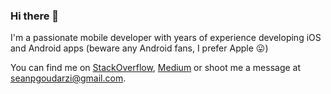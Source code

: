 ### Hi there 👋

I'm a passionate mobile developer with years of experience developing iOS and Android apps (beware any Android fans, I prefer Apple 😛)

You can find me on [StackOverflow](https://stackoverflow.com/users/7108375/sean-goudarzi), [Medium](https://medium.com/@seanthegoudarzi) or shoot me a message at [seanpgoudarzi@gmail.com](mailto:seanpgoudarzi@gmail.com).

<!--
**seanthegoudarzi/seanthegoudarzi** is a ✨ _special_ ✨ repository because its `README.md` (this file) appears on your GitHub profile.

Here are some ideas to get you started:

- 🔭 I’m currently working on ...
- 🌱 I’m currently learning ...
- 👯 I’m looking to collaborate on ...
- 🤔 I’m looking for help with ...
- 💬 Ask me about ...
- 📫 How to reach me: ...
- 😄 Pronouns: ...
- ⚡ Fun fact: ...
-->

